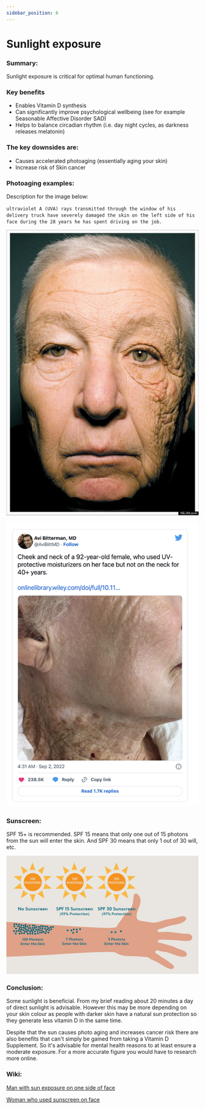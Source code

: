 ```yaml
---
sidebar_position: 6
---
```


# Sunlight exposure

### Summary:

Sunlight exposure is critical for optimal human functioning. 


### Key benefits

* Enables Vitamin D synthesis
* Can significantly improve psychological wellbeing (see for example Seasonable Affective Disorder SAD)
* Helps to balance circadian rhythm (i.e. day night cycles, as darkness releases melatonin)


### The key downsides are:

* Causes accelerated photoaging (essentially aging your skin)
* Increase risk of Skin cancer


### Photoaging examples:

Description for the image below:

`ultraviolet A (UVA) rays transmitted through the window of his delivery truck have severely damaged the skin on the left side of his face during the 28 years he has spent driving on the job.`

![man photoaging](../../../static/img/academic/man-aged-face.webp)


![woman photoaging](../../../static/img/academic/woman-sunscreen-face.png)



### Sunscreen:

SPF 15+ is recommended. SPF 15 means that only one out of 15 photons from the sun will enter the skin. And 
SPF 30 means that only 1 out of 30 will, etc.

![SPF](../../../static/img/academic/spf.jpeg)



### Conclusion:

Some sunlight is beneficial. From my brief reading about 20 minutes a day of direct sunlight is advisable. 
However this may be more depending on your skin colour as people with darker skin have a natural sun protection so 
they generate less vitamin D in the same time.

Despite that the sun causes photo aging and increases cancer risk there are also benefits that can't simply be gained from taking a Vitamin D 
Supplement. So it's advisable for mental health reasons to at least ensure a moderate exposure. For a more accurate figure you 
would have to research more online.

### Wiki:

[Man with sun exposure on one side of face](https://www.huffpost.com/archive/ca/entry/bill-mcelligott-delivery-truck-driver-has-severe-sun-damage-on_n_1573546)


[Woman who used sunscreen on face](https://www.scmp.com/lifestyle/fashion-beauty/article/3191799/photo-showing-40-years-sun-damage-went-viral-showing-what)


